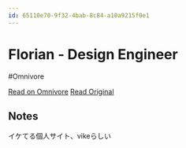 ```yaml
---
id: 65110e70-9f32-4bab-8c84-a10a9215f0e1
---
```


# Florian - Design Engineer
#Omnivore

[Read on Omnivore](https://omnivore.app/me/florian-design-engineer-18ff22e0cee)
[Read Original](https://floriankiem.com)

## Notes

イケてる個人サイト、vikeらしい


